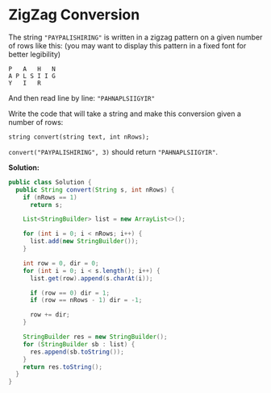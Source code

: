# ZigZag Conversion

The string `"PAYPALISHIRING"` is written in a zigzag pattern on a given number of rows like this: (you may want to display this pattern in a fixed font for better legibility)
```
P   A   H   N
A P L S I I G
Y   I   R
```

And then read line by line: `"PAHNAPLSIIGYIR"`

Write the code that will take a string and make this conversion given a number of rows:

```
string convert(string text, int nRows);
```

`convert("PAYPALISHIRING", 3)` should return `"PAHNAPLSIIGYIR"`.

**Solution:**
```java
public class Solution {
  public String convert(String s, int nRows) {
    if (nRows == 1) 
      return s;

    List<StringBuilder> list = new ArrayList<>();

    for (int i = 0; i < nRows; i++) {
      list.add(new StringBuilder());
    }

    int row = 0, dir = 0;
    for (int i = 0; i < s.length(); i++) {
      list.get(row).append(s.charAt(i));

      if (row == 0) dir = 1;
      if (row == nRows - 1) dir = -1;

      row += dir;
    }

    StringBuilder res = new StringBuilder();
    for (StringBuilder sb : list) {
      res.append(sb.toString());
    }
    return res.toString();
  }
}
```